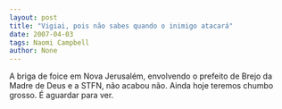 ```yaml
---
layout: post
title: "Vigiai, pois não sabes quando o inimigo atacará"
date: 2007-04-03
tags: Naomi Campbell
author: None
---
```

A briga de foice em Nova Jerusalém, envolvendo o prefeito de Brejo da Madre de Deus e a STFN,&nbsp;não acabou não. Ainda hoje teremos chumbo grosso. É aguardar para ver. 